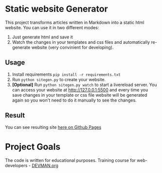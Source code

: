 # Static website Generator

This project transforms articles written in Markdown into a static html website.
You can use it in two different modes:
1. Just generate html and save it
2. Watch the changes in your templates and css files and automatically re-generate website (very convinient for developing).


## Usage
1. Install requirements `pip install -r requirements.txt`
2. Run `python sitegen.py` to create your website.
3. **[Optional]** Run `python sitegen.py watch` to start a livereload server. You can access your website at http://127.0.0.1:5500
 and every time you save changes in your template or css file website will be generated again so you won't need to do it manually to see the changes.

## Result
You can see resulting site [here on Github Pages](https://wwarne.github.io/19_site_generator/)

# Project Goals

The code is written for educational purposes. Training course for web-developers - [DEVMAN.org](https://devman.org)
